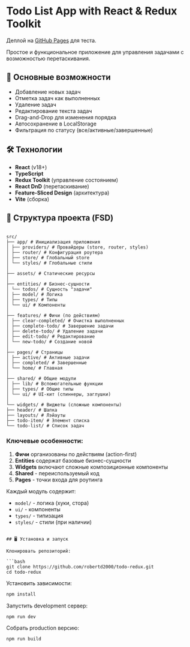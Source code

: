 # Todo List App with React & Redux Toolkit

Деплой на [GitHub Pages](https://robertd2000.github.io/todo-redux/) для теста.

Простое и функциональное приложение для управления задачами с возможностью перетаскивания.

## 🚀 Основные возможности

- Добавление новых задач
- Отметка задач как выполненных
- Удаление задач
- Редактирование текста задач
- Drag-and-Drop для изменения порядка
- Автосохранение в LocalStorage
- Фильтрация по статусу (все/активные/завершенные)

## 🛠 Технологии

- **React** (v18+)
- **TypeScript**
- **Redux Toolkit** (управление состоянием)
- **React DnD** (перетаскивание)
- **Feature-Sliced Design** (архитектура)
- **Vite** (сборка)

## 📂 Структура проекта (FSD)

```

src/
├── app/ # Инициализация приложения
│ ├── providers/ # Провайдеры (store, router, styles)
│ ├── router/ # Конфигурация роутера
│ ├── store/ # Глобальный store
│ └── styles/ # Глобальные стили
│
├── assets/ # Статические ресурсы
│
├── entities/ # Бизнес-сущности
│ └── todos/ # Сущность "задачи"
│ ├── model/ # Логика
│ ├── types/ # Типы
│ └── ui/ # Компоненты
│
├── features/ # Фичи (по действиям)
│ ├── clear-completed/ # Очистка выполненных
│ ├── complete-todo/ # Завершение задачи
│ ├── delete-todo/ # Удаление задачи
│ ├── edit-todo/ # Редактирование
│ └── new-todo/ # Создание новой
│
├── pages/ # Страницы
│ ├── active/ # Активные задачи
│ ├── completed/ # Завершенные
│ └── home/ # Главная
│
├── shared/ # Общие модули
│ ├── lib/ # Вспомогательные функции
│ ├── types/ # Общие типы
│ └── ui/ # UI-кит (спиннеры, заглушки)
│
└── widgets/ # Виджеты (сложные компоненты)
├── header/ # Шапка
├── layouts/ # Лэйауты
├── todo-item/ # Элемент списка
└── todo-list/ # Список задач

```

### Ключевые особенности:

1. **Фичи** организованы по действиям (action-first)
2. **Entities** содержат базовые бизнес-сущности
3. **Widgets** включают сложные композиционные компоненты
4. **Shared** - переиспользуемый код
5. **Pages** - точки входа для роутинга

Каждый модуль содержит:

- `model/` - логика (хуки, стора)
- `ui/` - компоненты
- `types/` - типизация
- `styles/` - стили (при наличии)

````

## 🖥 Установка и запуск

Клонировать репозиторий:

```bash
git clone https://github.com/robertd2000/todo-redux.git
cd todo-redux

````

Установить зависимости:

```bash
npm install
```

Запустить development сервер:

```bash
npm run dev
```

Собрать production версию:

```bash
npm run build
```
